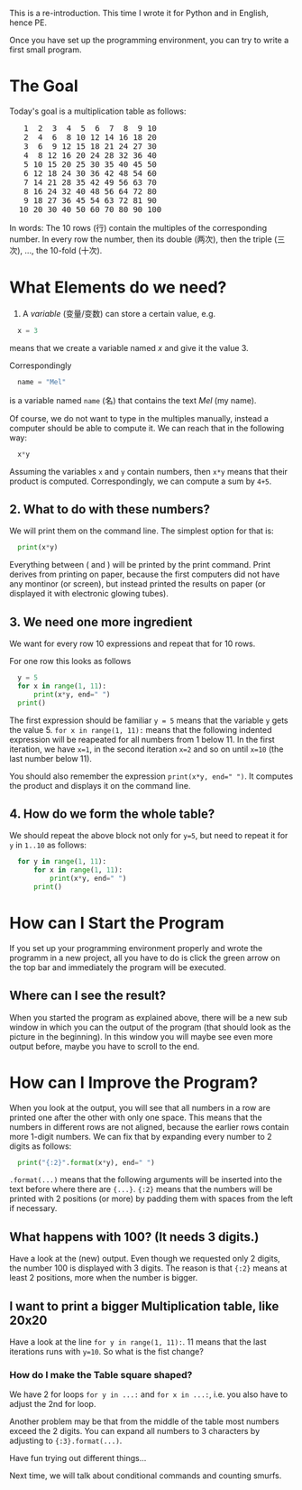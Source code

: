 This is a re-introduction.  This time I wrote it for Python and in English, hence PE.

Once you have set up the programming environment, you can try to write a first small program.

# The Goal
Today's goal is a multiplication table as follows:

<pre>
   1  2  3  4  5  6  7  8  9 10
   2  4  6  8 10 12 14 16 18 20
   3  6  9 12 15 18 21 24 27 30
   4  8 12 16 20 24 28 32 36 40
   5 10 15 20 25 30 35 40 45 50
   6 12 18 24 30 36 42 48 54 60
   7 14 21 28 35 42 49 56 63 70
   8 16 24 32 40 48 56 64 72 80
   9 18 27 36 45 54 63 72 81 90
  10 20 30 40 50 60 70 80 90 100
</pre>

In words:  The 10 rows (行) contain the multiples of the corresponding number.
In every row the number, then its double (两次), then the triple (三次), ..., the 10-fold (十次).

# What Elements do we need?

1. A *variable* (变量/变数) can store a certain value, e.g.
```Python
  x = 3
```
means that we create a variable named *x* and give it the value 3.

Correspondingly
```Python
  name = "Mel"
```
is a variable named `name` (名) that contains the text *Mel* (my name).

Of course, we do not want to type in the multiples manually, instead a computer should be able to compute it.  We can reach that in the following way:
```Python
  x*y
```
Assuming the variables `x` and `y` contain numbers, then `x*y` means that their product is computed.  Correspondingly, we can compute a sum by `4+5`.

## 2. What to do with these numbers?

We will print them on the command line.  The simplest option for that is:

```Python
  print(x*y)
```
Everything between ( and ) will be printed by the print command.  Print derives from printing on paper, because the first computers did not have any montinor (or screen), but instead printed the results on paper (or displayed it with electronic glowing tubes).  

## 3. We need one more ingredient

We want for every row 10 expressions and repeat that for 10 rows.

For one row this looks as follows

```Python
  y = 5
  for x in range(1, 11):
      print(x*y, end=" ")
  print()
```

The first expression should be familiar `y = 5` means that the variable `y` gets the value 5.
`for x in range(1, 11):` means that the following indented expression will be reapeated for all numbers from 1 below 11. In the first iteration, we have `x=1`, in the second iteration `x=2` and so on until `x=10` (the last number below 11).

You should also remember the expression `print(x*y, end=" ")`.  It computes the product and displays it on the command line.


## 4. How do we form the whole table?

We should repeat the above block not only for `y=5`, but need to repeat it for `y` in `1..10` as follows:

```Python
  for y in range(1, 11):
      for x in range(1, 11):
          print(x*y, end=" ")
      print()
```

# How can I Start the Program

If you set up your programming environment properly and wrote the programm in a new project, all you have to do is click the green arrow on the top bar and immediately the program will be executed.

## Where can I see the result?

When you started the program as explained above, there will be a new sub window in which you can the output of the program (that should look as the picture in the beginning).  In this window you will maybe see even more output before, maybe you have to scroll to the end.


# How can I Improve the Program?

When you look at the output, you will see that all numbers in a row are printed one after the other with only one space.  This means that the numbers in different rows are not aligned, because the earlier rows contain more 1-digit numbers.  We can fix that by expanding every number to 2 digits as follows:

```Python
  print("{:2}".format(x*y), end=" ")
```
`.format(...)` means that the following arguments will be inserted into the text before where there are `{...}`.  `{:2}` means that the numbers will be printed with 2 positions (or more) by padding them with spaces from the left if necessary.

## What happens with 100? (It needs 3 digits.)

Have a look at the (new) output.  Even though we requested only 2 digits, the number 100 is displayed with 3 digits.  The reason is that `{:2}` means at least 2 positions, more when the number is bigger.

## I want to print a bigger Multiplication table, like 20x20

Have a look at the line `for y in range(1, 11):`.  11 means that the last iterations runs with `y=10`.  So what is the fist change?

### How do I make the Table square shaped?

We have 2 for loops `for y in ...:` and `for x in ...:`, i.e. you also have to adjust the 2nd for loop.

Another problem may be that from the middle of the table most numbers exceed the 2 digits.  You can expand all numbers to 3 characters by adjusting to `{:3}.format(...)`.

Have fun trying out different things...

Next time, we will talk about conditional commands and counting smurfs.
